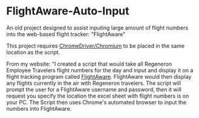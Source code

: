 # FlightAware-Auto-Input
An old project designed to assist inputing large amount of flight numbers into the web-based flight tracker: "FlightAware"

This project requires [ChromeDriver/Chromium](https://chromedriver.chromium.org/downloads) to be placed in the same location as the script.

From my website:
"I created a script that would take all Regeneron Employee Travelers flight numbers for the day and input and display it on a flight tracking program called [FlightAware](href="https://flightaware.com/"). FlightAware would then display any flights currently in the air with Regeneron travelers. The script will prompt the user for a FlightAware username and password, then it will request you specify the location the excel sheet with flight numbers is on your PC. The Script then uses Chrome's automated browser to input the numbers into FlightAware.
